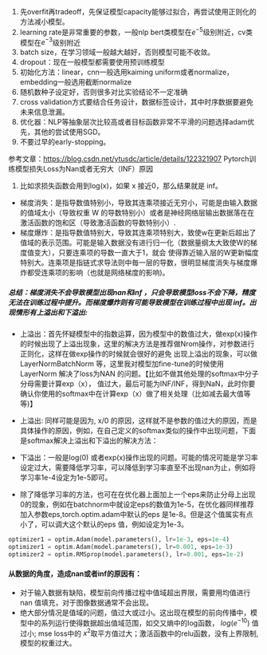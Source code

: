 
1. 先overfit再tradeoff，先保证模型capacity能够过拟合，再尝试使用正则化的方法减小模型。  
2. learning rate是非常重要的参数，一般nlp bert类模型在$e^{-5}$级别附近，cv类模型在$e^{-3}$级别附近   
3. batch size，在学习领域一般越大越好，否则模型可能不收敛。  
4. dropout：现在一般模型都需要使用预训练模型  
5. 初始化方法：linear，cnn一般选用kaiming uniform或者normalize，embedding一般选用截断normalize  
6. 随机数种子设定好，否则很多对比实验结论不一定准确  
7. cross validation方式要结合任务设计，数据标签设计，其中时序数据要避免未来信息泄漏。 
8. 优化器：NLP等抽象层次比较高或者目标函数非常不平滑的问题选择adam优先，其他的尝试使用SGD。 
9. 不要过早的early-stopping。  


参考文章：https://blog.csdn.net/ytusdc/article/details/122321907
Pytorch训练模型损失Loss为Nan或者无穷大（INF）原因
1. 比如求损失函数会用到log(x)，如果 x 接近0，那么结果就是 inf。
* 梯度消失：是指导数值特别小，导致其连乘项接近无穷小，可能是由输入数据的值域太小（导致权重 W 的导数特别小）或者是神经网络层输出数据落在在激活函数的饱和区（导致激活函数的导数特别小）.  
* 梯度爆炸：是指导数值特别大，导致其连乘项特别大，致使w在更新后超出了值域的表示范围。可能是输入数据没有进行归一化（数据量纲太大致使W的梯度值变大），只要连乘项的导数一直大于1，就会
使得靠近输入层的W更新幅度特别大。连乘项是指链式求导法则中毎一层的导数，很明显梯度消失与梯度爆炸都受连乘项的影响（也就是网络梯度的影响)。  

##### 总结：梯度消失不会导致模型出现nan和inf ，只会导致模型loss不会下降，精度无法在训练过程中提升。而梯度爆炸则有可能导致模型在训练过程中出现 inf。出现情形有上溢出和下溢出:  
* 上溢出：首先怀疑模型中的指数运算，因为模型中的数值过大，做exp(x)操作的时候出现了上溢出现象，这里的解决方法是推荐做Nrom操作，对参数进行正则化，这样在做exp操作的时候就会很好的避免
出现上溢出的现象，可以做LayerNormBatchNorm 等，这里我对模型加fine-tune的时候使用LayerNorm 解决了loss为NAN 的问题。【比如不做其他处理的softmax中分子分母需要计算exp（x），
值过大，最后可能为INF/INF，得到NaN，此时你要确认你使用的softmax中在计算exp（x）做了相关处理（比如减去最大值等等)】
* 上溢出: 同样可能是因为, x/0 的原因，这样就不是参数的值过大的原因，而是具体操作的原因，例如，在自己定义的softmax类似的操作中出现问题，下面是softmax解决上溢出和下溢出的解决方法：
* 下溢出：一般是log⁡(0) 或者exp(x)操作出现的问题。可能的情况可能是学习率设定过大，需要降低学习率，可以降低到学习率直至不出现nan为止，例如将学习率1e-4设定为1e-5即可。

* 除了降低学习率的方法，也可在在优化器上面加上一个eps来防止分母上出现0的现象，例如在batchnorm中就设定eps的数值为1e-5，在优化器同样推荐加入参数eps,torch.optim.adam中默认的eps
是1e-8。但是这个值属实有点小了，可以调大这个默认的eps 值，例如设定为1e-3。  

```python
optimizer1 = optim.Adam(model.parameters(), lr=1e-3, eps=1e-4)
optimizer1 = optim.Adam(model.parameters(), lr=0.001, eps=1e-3)
optimizer2 = optim.RMSprop(model.parameters(), lr=0.001, eps=1e-2)
```

#### 从数据的角度，造成nan或者inf的原因有：  
* 对于输入数据有缺陷，模型前向传播过程中值域超出界限，需要用均值进行 nan 值填充，对于图像数据通常不会出现。
* 绝大部分情况是值域的问题，值过大或过小。这出现在模型的前向传播中，模型中的系列运行使得数据超出值域范围，如交又熵中的log函数， $log(e^{-10})$ 值过小; 
mse loss中的 $x^2$取平方值过大；激活函数中的relu函数，没有上界限制,模型的权重过大。


